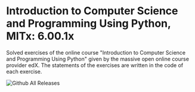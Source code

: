 # Introduction to Computer Science and Programming Using Python, MITx: 6.00.1x
Solved exercises of the online course "Introduction to Computer Science and Programming Using Python" given by the massive open online course provider edX. 
The statements of the exercises are written in the code of each exercise.


![Github All Releases](https://img.shields.io/github/downloads/Xabo-RB/Introduction-to-Computer-Science-and-Programming-Using-Python/total?style=social)
